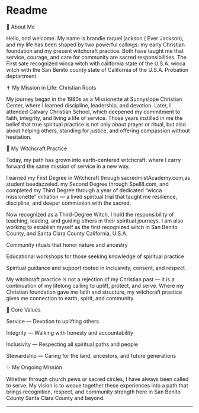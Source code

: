 # Readme
🌿 About Me

Hello, and welcome. My name is brandie raquel jackson ( Ever Jackson), and my life has been shaped by two powerful callings: my early Christian foundation and my present witchcraft practice. Both have taught me that service, courage, and care for community are sacred responsibilities. The First sate recognized wicca witch with  california state of the U.S.A. wicca witch with the San Benito county state  of California  of the U.S.A. Probation deptartment.

✝️ My Mission in Life: Christian Roots

My journey began in the 1980s as a Missionette at Sunnyslope Christian Center, where I learned discipline, leadership, and devotion. Later, I attended Calvary Christian School, which deepened my commitment to faith, integrity, and living a life of service. Those years instilled in me the belief that true spiritual practice is not only about prayer or ritual, but also about helping others, standing for justice, and offering compassion without hesitation.

🔮 My Witchcraft Practice

Today, my path has grown into earth-centered witchcraft, where I carry forward the same mission of service in a new way.

I earned my First Degree in Witchcraft through sacredmistAcademy.com,as student beedazzeled. my Second Degree through Spell8.com, and completed my Third Degree through a year of dedicated “wicca missionette” initiation — a lived spiritual trial that taught me resilience, discipline, and deeper communion with the sacred.

Now recognized as a Third-Degree Witch, I hold the responsibility of teaching, leading, and guiding others in their spiritual journeys. I am also working to establish myself as the first recognized witch in San Benito County, and Santa Clara County California, U.S.A. 

Community rituals that honor nature and ancestry

Educational workshops for those seeking knowledge of spiritual practice

Spiritual guidance and support rooted in inclusivity, consent, and respect


My witchcraft practice is not a rejection of my Christian past — it is a continuation of my lifelong calling to uplift, protect, and serve. Where my Christian foundation gave me faith and structure, my witchcraft practice gives me connection to earth, spirit, and community.

🌟 Core Values

Service — Devotion to uplifting others

Integrity — Walking with honesty and accountability

Inclusivity — Respecting all spiritual paths and people

Stewardship — Caring for the land, ancestors, and future generations


✨ My Ongoing Mission

Whether through church pews or sacred circles, I have always been called to serve. My vision is to weave together these experiences into a path that brings recognition, respect, and community strength here in San Benito County Santa Clara County and beyond.


---


